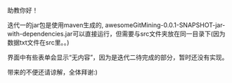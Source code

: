 助教你好！

迭代一的jar包是使用maven生成的, awesomeGitMining-0.0.1-SNAPSHOT-jar-with-dependencies.jar可以直接运行，但需要与src文件夹放在同一目录下(因为数据txt文件在src里。。)

界面中有些表单会显示“无内容”，因为是迭代二待完成的部分，暂时还没有实现。

带来的不便还请谅解，全体拜谢:)